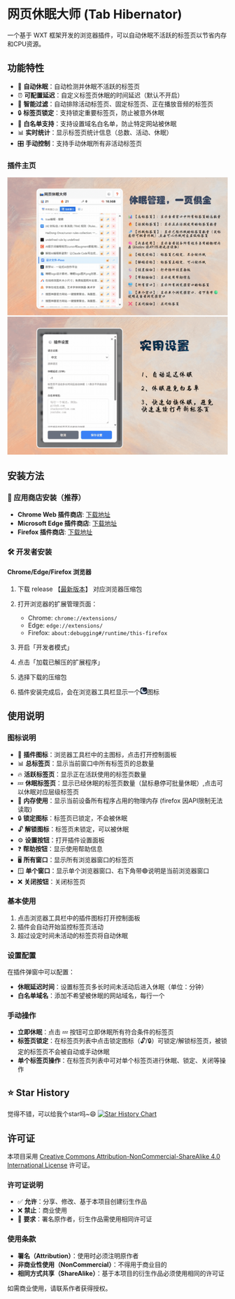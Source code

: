# 网页休眠大师 (Tab Hibernator)

一个基于 WXT 框架开发的浏览器插件，可以自动休眠不活跃的标签页以节省内存和CPU资源。

## 功能特性

- 🛌 **自动休眠**：自动检测并休眠不活跃的标签页
- ⏰ **可配置延迟**：自定义标签页休眠的时间延迟（默认不开启）
- 🎯 **智能过滤**：自动排除活动标签页、固定标签页、正在播放音频的标签页
- 🔒 **标签页锁定**：支持锁定重要标签页，防止被意外休眠
- 📝 **白名单支持**：支持设置域名白名单，防止特定网站被休眠
- 📊 **实时统计**：显示标签页统计信息（总数、活动、休眠）
- 🎛️ **手动控制**：支持手动休眠所有非活动标签页

### 插件主页

![插件图标](public/dome/介绍一.png "插件主页")
![插件图标](public/dome/介绍二.png "设置页")

## 安装方法

### 🏪 应用商店安装（推荐）

- **Chrome Web 插件商店**: [下载地址](https://chromewebstore.google.com/detail/tab-hibernator/pdpiophdlpjmlefadphnaidkfckmmkek?authuser=0&hl=zh-CN)
- **Microsoft Edge 插件商店**: [下载地址](https://microsoftedge.microsoft.com/addons/detail/%E7%BD%91%E9%A1%B5%E4%BC%91%E7%9C%A0%E5%A4%A7%E5%B8%88/ifnfcdndnbicmjeebpcpfjeddefaedgo)
- **Firefox 插件商店**: [下载地址](https://addons.mozilla.org/zh-CN/firefox/addon/%E7%BD%91%E9%A1%B5%E4%BC%91%E7%9C%A0%E5%A4%A7%E5%B8%88/)

### 🛠️ 开发者安装

#### Chrome/Edge/Firefox 浏览器

1. 下载 release 【[最新版本](https://github.com/guicaiyue/tab-hibernator/releases/latest)】 对应浏览器压缩包
2. 打开浏览器的扩展管理页面：
   - Chrome: `chrome://extensions/`
   - Edge: `edge://extensions/`
   - Firefox: `about:debugging#/runtime/this-firefox`

3. 开启「开发者模式」

4. 点击「加载已解压的扩展程序」

5. 选择下载的压缩包

6. 插件安装完成后，会在浏览器工具栏显示一个![插件图标](public/icon-16.png "Tab Hibernator")图标

## 使用说明

### 图标说明

- 🛌 **插件图标**：浏览器工具栏中的主图标，点击打开控制面板
- 📊 **总标签页**：显示当前窗口中所有标签页的总数量
- 🔥 **活跃标签页**：显示正在活跃使用的标签页数量
- 💤 **休眠标签页**：显示已经休眠的标签页数量（鼠标悬停可批量休眠）,点击可以休眠对应层级标签页
- 🧠 **内存使用**：显示当前设备所有程序占用的物理内存 (firefox 因API限制无法读取)
- 🔒 **锁定图标**：标签页已锁定，不会被休眠
- 🔓 **解锁图标**：标签页未锁定，可以被休眠
- ⚙️ **设置按钮**：打开插件设置面板
- ❓ **帮助按钮**：显示使用帮助信息
- 🖥️ **所有窗口**：显示所有浏览器窗口的标签页
- 🪟 **单个窗口**：显示单个浏览器窗口、右下角带🟢说明是当前浏览器窗口
- ❌ **关闭按钮**：关闭标签页


### 基本使用

1. 点击浏览器工具栏中的插件图标打开控制面板
2. 插件会自动开始监控标签页活动
3. 超过设定时间未活动的标签页将自动休眠

### 设置配置

在插件弹窗中可以配置：

- **休眠延迟时间**：设置标签页多长时间未活动后进入休眠（单位：分钟）
- **白名单域名**：添加不希望被休眠的网站域名，每行一个

### 手动操作

- **立即休眠**：点击 💤 按钮可立即休眠所有符合条件的标签页
- **标签页锁定**：在标签页列表中点击锁定图标（🔓/🔒）可锁定/解锁标签页，被锁定的标签页不会被自动或手动休眠
- **单个标签页操作**：在标签页列表中可对单个标签页进行休眠、锁定、关闭等操作



## ⭐ Star History
觉得不错，可以给我个star吗~😄
[![Star History Chart](https://api.star-history.com/svg?repos=guicaiyue/tab-hibernator&type=Date)](https://star-history.com/#guicaiyue/tab-hibernator&Date)


## 许可证

本项目采用 [Creative Commons Attribution-NonCommercial-ShareAlike 4.0 International License](https://creativecommons.org/licenses/by-nc-sa/4.0/) 许可证。

### 许可证说明

- ✅ **允许**：分享、修改、基于本项目创建衍生作品
- ❌ **禁止**：商业使用
- 📝 **要求**：署名原作者，衍生作品需使用相同许可证

### 使用条款

- **署名（Attribution）**：使用时必须注明原作者
- **非商业性使用（NonCommercial）**：不得用于商业目的
- **相同方式共享（ShareAlike）**：基于本项目的衍生作品必须使用相同的许可证

如需商业使用，请联系作者获得授权。
